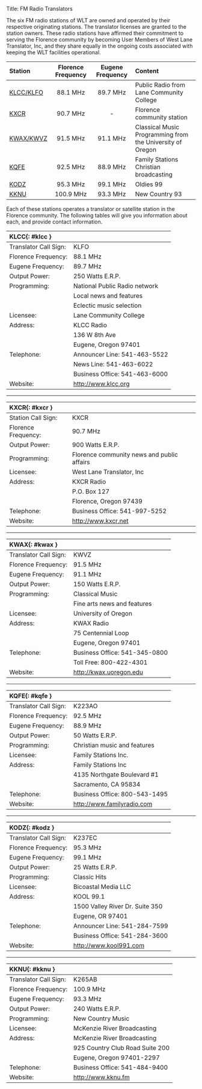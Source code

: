 Title: FM Radio Translators

The six FM radio stations of WLT are owned and operated by their
respective originating stations. The translator licenses are granted to
the station owners. These radio stations have affirmed their commitment
to serving the Florence community by becoming User Members of West Lane
Translator, Inc, and they share equally in the ongoing costs associated
with keeping the WLT facilities operational.

[//]: # "TODO: Sort FM stations"

Station | Florence Frequency | Eugene Frequency | Content
:------ | :----------------: | :--------------: | :------
[KLCC/KLFO]({filename}FM.md#klcc) | 88.1 MHz | 89.7 MHz | Public Radio from Lane Community College
[KXCR]({filename}FM.md#kxcr) | 90.7 MHz | - | Florence community station
[KWAX/KWVZ]({filename}FM.md#kwax) | 91.5 MHz | 91.1 MHz | Classical Music Programming from the University of Oregon
[KQFE]({filename}FM.md#kqfe) | 92.5 MHz | 88.9 MHz | Family Stations Christian broadcasting
[KODZ]({filename}FM.md#kodz) | 95.3 MHz | 99.1 MHz | Oldies 99
[KKNU]({filename}FM.md#kknu) | 100.9 MHz | 93.3 MHz | New Country 93

Each of these stations operates a translator or satellite station in the
Florence community. The following tables will give you information about
each, and provide contact information.

| **KLCC**{: #klcc } |   |
| :------- | - |
| Translator Call Sign: | KLFO |
| Florence Frequency: | 88.1 MHz |
| Eugene Frequency: | 89.7 MHz |
| Output Power: | 250 Watts E.R.P. |
| Programming: | National Public Radio network |
| | Local news and features |
| | Eclectic music selection |
| Licensee: | Lane Community College |
| Address: | KLCC Radio |
| | 136 W 8th Ave |
| | Eugene, Oregon 97401 |
| Telephone: | Announcer Line: 541-463-5522 |
| | News Line: 541-463-6022 |
| | Business Office: 541-463-6000 |
| Website: | <http://www.klcc.org> |

-------

| **KXCR**{: #kxcr } |   |
| :------- | - |
| Station Call Sign: | KXCR |
| Florence Frequency: | 90.7 MHz |
| Output Power: | 900 Watts E.R.P. |
| Programming: | Florence community news and public affairs |
| Licensee: | West Lane Translator, Inc |
| Address: | KXCR Radio |
| | P.O. Box 127 |
| | Florence, Oregon 97439 |
| Telephone: | Business Office: 541-997-5252 |
| Website: | <http://www.kxcr.net> |

-------

| **KWAX**{: #kwax } |   |
| :------- | - |
| Translator Call Sign: | KWVZ |
| Florence Frequency: | 91.5 MHz |
| Eugene Frequency: | 91.1 MHz |
| Output Power: | 150 Watts E.R.P. |
| Programming: | Classical Music |
| | Fine arts news and features |
| Licensee: | University of Oregon |
| Address: | KWAX Radio |
| | 75 Centennial Loop |
| | Eugene, Oregon 97401 |
| Telephone: | Business Office: 541-345-0800 |
| | Toll Free: 800-422-4301 |
| Website: | <http://kwax.uoregon.edu> |

-------

| **KQFE**{: #kqfe } |   |
| :------- | - |
| Translator Call Sign: | K223AO |
| Florence Frequency: | 92.5 MHz |
| Eugene Frequency: | 88.9 MHz |
| Output Power: | 50 Watts E.R.P. |
| Programming: | Christian music and features |
| Licensee: | Family Stations Inc. |
| Address: | Family Stations Inc |
| | 4135 Northgate Boulevard #1 |
| | Sacramento, CA 95834 |
| Telephone: | Business Office: 800-543-1495 |
| Website: | <http://www.familyradio.com> |

-------

| **KODZ**{: #kodz } |   |
| :------- | - |
| Translator Call Sign: | K237EC |
| Florence Frequency: | 95.3 MHz |
| Eugene Frequency: | 99.1 MHz |
| Output Power: | 25 Watts E.R.P. |
| Programming: | Classic Hits |
| Licensee: | Bicoastal Media LLC |
| Address: | KOOL 99.1 |
| | 1500 Valley River Dr. Suite 350 |
| | Eugene, OR 97401 |
| Telephone: | Announcer Line: 541-284-7599 |
| | Business Office: 541-284-3600 |
| Website: | <http://www.kool991.com> |


-------

| **KKNU**{: #kknu } |   |
| :------- | - |
| Translator Call Sign: | K265AB |
| Florence Frequency: | 100.9 MHz |
| Eugene Frequency: | 93.3 MHz |
| Output Power: | 240 Watts E.R.P. |
| Programming: | New Country Music |
| Licensee: | McKenzie River Broadcasting |
| Address: | McKenzie River Broadcasting |
| | 925 Country Club Road Suite 200 |
| | Eugene, Oregon 97401-2297 |
| Telephone: | Business Office: 541-484-9400 |
| Website: | <http://www.kknu.fm> |
